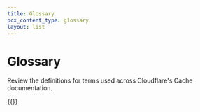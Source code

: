 ```yaml
---
title: Glossary
pcx_content_type: glossary
layout: list
---
```


# Glossary

Review the definitions for terms used across Cloudflare's Cache documentation.

{{<glossary product="Cache">}}